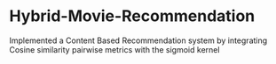 # Hybrid-Movie-Recommendation
Implemented a Content Based Recommendation system by integrating Cosine similarity pairwise metrics with the sigmoid kernel
